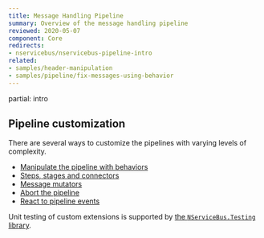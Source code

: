 ```yaml
---
title: Message Handling Pipeline
summary: Overview of the message handling pipeline
reviewed: 2020-05-07
component: Core
redirects:
- nservicebus/nservicebus-pipeline-intro
related:
- samples/header-manipulation
- samples/pipeline/fix-messages-using-behavior
---
```


partial: intro

## Pipeline customization

There are several ways to customize the pipelines with varying levels of complexity.

* [Manipulate the pipeline with behaviors](/nservicebus/pipeline/manipulate-with-behaviors.md)
* [Steps, stages and connectors](/nservicebus/pipeline/steps-stages-connectors.md)
* [Message mutators](/nservicebus/pipeline/message-mutators.md)
* [Abort the pipeline](/nservicebus/pipeline/aborting.md)
* [React to pipeline events](/nservicebus/pipeline/events.md)

Unit testing of custom extensions is supported by [the `NServiceBus.Testing` library](/nservicebus/testing/#testing-a-behavior).